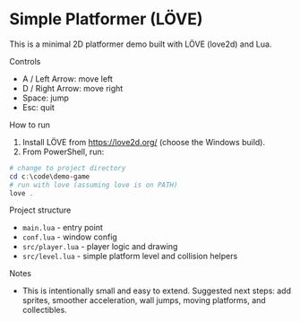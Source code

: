 # Simple Platformer (LÖVE)

This is a minimal 2D platformer demo built with LÖVE (love2d) and Lua.

Controls
- A / Left Arrow: move left
- D / Right Arrow: move right
- Space: jump
- Esc: quit

How to run
1. Install LÖVE from https://love2d.org/ (choose the Windows build).
2. From PowerShell, run:

```powershell
# change to project directory
cd c:\code\demo-game
# run with love (assuming love is on PATH)
love .
```

Project structure
- `main.lua` - entry point
- `conf.lua` - window config
- `src/player.lua` - player logic and drawing
- `src/level.lua` - simple platform level and collision helpers

Notes
- This is intentionally small and easy to extend. Suggested next steps: add sprites, smoother acceleration, wall jumps, moving platforms, and collectibles.
